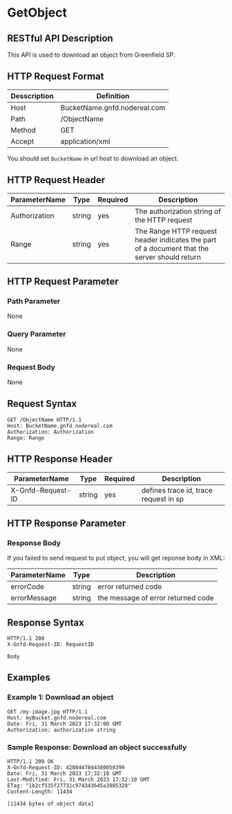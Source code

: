 # GetObject

## RESTful API Description

This API is used to download an object from Greenfield SP.

## HTTP Request Format

| Desscription | Definition                   |
| ------------ | ---------------------------- |
| Host         | BucketName.gnfd.nodereal.com |
| Path         | /ObjectName                  |
| Method       | GET                          |
| Accept       | application/xml              |

You should set `BucketName` in url host to download an object.

## HTTP Request Header

| ParameterName | Type   | Required | Description                                                                                  |
| ------------- | ------ | -------- | -------------------------------------------------------------------------------------------- |
| Authorization | string | yes      | The authorization string of the HTTP request                                                 |
| Range         | string | yes      | The Range HTTP request header indicates the part of a document that the server should return |

## HTTP Request Parameter

### Path Parameter

None

### Query Parameter

None

### Request Body

None

## Request Syntax

```shell
GET /ObjectName HTTP/1.1
Host: BucketName.gnfd.nodereal.com
Authorization: Authorization
Range: Range
```

## HTTP Response Header

| ParameterName     | Type   | Required | Description                           |
| ----------------- | ------ | -------- | ------------------------------------- |
| X-Gnfd-Request-ID | string | yes      | defines trace id, trace request in sp |

## HTTP Response Parameter

### Response Body

If you failed to send request to put object, you will get reponse body in XML:

| ParameterName | Type   | Description                        |
| ------------- | ------ | ---------------------------------- |
| errorCode     | string | error returned code                |
| errorMessage  | string | the message of error returned code |

## Response Syntax

```shell
HTTP/1.1 200
X-Gnfd-Request-ID: RequestID

Body
```

## Examples

### Example 1: Download an object

```shell
GET /my-image.jpg HTTP/1.1
Host: myBucket.gnfd.nodereal.com
Date: Fri, 31 March 2023 17:32:00 GMT
Authorization: authorization string
```

### Sample Response: Download an object successfully

```shell
HTTP/1.1 200 OK
X-Gnfd-Request-ID: 4208447844380058399
Date: Fri, 31 March 2023 17:32:10 GMT
Last-Modified: Fri, 31 March 2023 17:32:10 GMT
ETag: "1b2cf535f27731c974343645a3985328"
Content-Length: 11434

[11434 bytes of object data]
```
